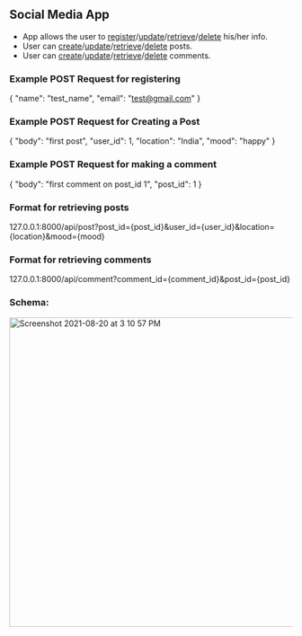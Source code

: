 ## Social Media App

- App allows the user to [register](127.0.0.1:8000/api/user)/[update](127.0.0.1:8000/api/user/{id})/[retrieve](127.0.0.1:8000/api/user/{id})/[delete](127.0.0.1:8000/api/user/{id}) his/her info.
- User can [create](127.0.0.1:8000/api/post)/[update](127.0.0.1:8000/api/post/{id})/[retrieve](127.0.0.1:8000/api/post)/[delete](127.0.0.1:8000/api/post/{id}) posts.
- User can [create](127.0.0.1:8000/api/comment)/[update](127.0.0.1:8000/api/comment/{id})/[retrieve](127.0.0.1:8000/api/comment)/[delete](127.0.0.1:8000/api/comment/{id}) comments.

### Example POST Request for registering
{
    "name": "test_name",
    "email": "test@gmail.com"
}

### Example POST Request for Creating a Post
{
    "body": "first post",
    "user_id": 1,
    "location": "India",
    "mood": "happy"
}

### Example POST Request for making a comment
{
    "body": "first comment on post_id 1",
    "post_id": 1
}

### Format for retrieving posts
127.0.0.1:8000/api/post?post_id={post_id}&user_id={user_id}&location={location}&mood={mood}

### Format for retrieving comments
127.0.0.1:8000/api/comment?comment_id={comment_id}&post_id={post_id}

### Schema:
<img width="551" alt="Screenshot 2021-08-20 at 3 10 57 PM" src="https://user-images.githubusercontent.com/42150487/130214157-35e575ee-549a-42b0-afaa-076a2034552a.png">

